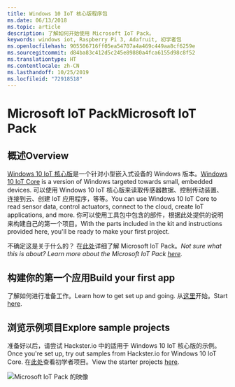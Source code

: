 ```yaml
---
title: Windows 10 IoT 核心版程序包
ms.date: 06/13/2018
ms.topic: article
description: 了解如何开始使用 Microsoft IoT Pack。
keywords: windows iot, Raspberry Pi 3, Adafruit, 初学者包
ms.openlocfilehash: 905506716ff05ea54707a4a469c449aa8cf6259e
ms.sourcegitcommit: d84ba83c412d5c245e89880a4fca6155d98c8f52
ms.translationtype: HT
ms.contentlocale: zh-CN
ms.lasthandoff: 10/25/2019
ms.locfileid: "72918518"
---
```

# <a name="microsoft-iot-pack"></a><span data-ttu-id="1794d-104">Microsoft IoT Pack</span><span class="sxs-lookup"><span data-stu-id="1794d-104">Microsoft IoT Pack</span></span>

## <a name="overview"></a><span data-ttu-id="1794d-105">概述</span><span class="sxs-lookup"><span data-stu-id="1794d-105">Overview</span></span>
<span data-ttu-id="1794d-106">[Windows 10 IoT 核心版](../windows-iot-core.md)是一个针对小型嵌入式设备的 Windows 版本。</span><span class="sxs-lookup"><span data-stu-id="1794d-106">[Windows 10 IoT Core](../windows-iot-core.md) is a version of Windows targeted towards small, embedded devices.</span></span> <span data-ttu-id="1794d-107">可以使用 Windows 10 IoT 核心版来读取传感器数据、控制传动装置、连接到云、创建 IoT 应用程序，等等。</span><span class="sxs-lookup"><span data-stu-id="1794d-107">You can use Windows 10 IoT Core to read sensor data, control actuators, connect to the cloud, create IoT applications, and more.</span></span> <span data-ttu-id="1794d-108">你可以使用工具包中包含的部件，根据此处提供的说明来构建自己的第一个项目。</span><span class="sxs-lookup"><span data-stu-id="1794d-108">With the parts included in the kit and instructions provided here, you'll be ready to make your first project.</span></span>

<span data-ttu-id="1794d-109">不确定这是关于什么的？  在[此处](https://www.adafruit.com/windows10iotpi2)详细了解 Microsoft IoT Pack。</span><span class="sxs-lookup"><span data-stu-id="1794d-109">_Not sure what this is about? Learn more about the Microsoft IoT Pack [here](https://www.adafruit.com/windows10iotpi2)._</span></span>

## <a name="build-your-first-app"></a><span data-ttu-id="1794d-110">构建你的第一个应用</span><span class="sxs-lookup"><span data-stu-id="1794d-110">Build your first app</span></span>

<span data-ttu-id="1794d-111">了解如何进行准备工作。</span><span class="sxs-lookup"><span data-stu-id="1794d-111">Learn how to get set up and going.</span></span> <span data-ttu-id="1794d-112">从[这里](https://docs.microsoft.com/en-us/windows/iot-core/tutorials/quickstarter/devicesetup#using-the-iot-dashboard-raspberry-pi-minnowboard-nxp)开始。</span><span class="sxs-lookup"><span data-stu-id="1794d-112">Start [here](https://docs.microsoft.com/en-us/windows/iot-core/tutorials/quickstarter/devicesetup#using-the-iot-dashboard-raspberry-pi-minnowboard-nxp).</span></span>

## <a name="explore-sample-projects"></a><span data-ttu-id="1794d-113">浏览示例项目</span><span class="sxs-lookup"><span data-stu-id="1794d-113">Explore sample projects</span></span>

<span data-ttu-id="1794d-114">准备好以后，请尝试 Hackster.io 中的适用于 Windows 10 IoT 核心版的示例。</span><span class="sxs-lookup"><span data-stu-id="1794d-114">Once you're set up, try out samples from Hackster.io for Windows 10 IoT Core.</span></span> <span data-ttu-id="1794d-115">在[此处](https://github.com/ms-iot/adafruitsample/blob/master/README.md)查看初学者项目。</span><span class="sxs-lookup"><span data-stu-id="1794d-115">View the starter projects [here](https://github.com/ms-iot/adafruitsample/blob/master/README.md).</span></span>

![Microsoft IoT Pack 的映像](../media/adafruitkit/pack.jpg)
